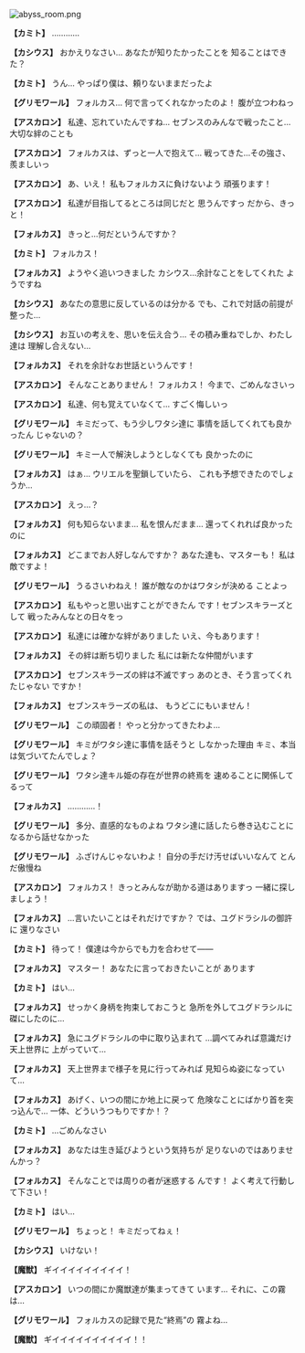 
![abyss_room.png](../images/backgrounds/abyss_room.png)

**【カミト】**
…………

**【カシウス】**
おかえりなさい…
あなたが知りたかったことを
知ることはできた？

**【カミト】**
うん…
やっぱり僕は、頼りないままだったよ

**【グリモワール】**
フォルカス…
何で言ってくれなかったのよ！
腹が立つわねっ

**【アスカロン】**
私達、忘れていたんですね…
セブンスのみんなで戦ったこと…
大切な絆のことも

**【アスカロン】**
フォルカスは、ずっと一人で抱えて…
戦ってきた…その強さ、羨ましいっ

**【アスカロン】**
あ、いえ！
私もフォルカスに負けないよう
頑張ります！

**【アスカロン】**
私達が目指してるところは同じだと
思うんですっ
だから、きっと！

**【フォルカス】**
きっと…何だというんですか？

**【カミト】**
フォルカス！

**【フォルカス】**
ようやく追いつきました
カシウス…余計なことをしてくれた
ようですね

**【カシウス】**
あなたの意思に反しているのは分かる
でも、これで対話の前提が整った…

**【カシウス】**
お互いの考えを、思いを伝え合う…
その積み重ねでしか、わたし達は
理解し合えない…

**【フォルカス】**
それを余計なお世話というんです！

**【アスカロン】**
そんなことありません！
フォルカス！
今まで、ごめんなさいっ

**【アスカロン】**
私達、何も覚えていなくて…
すごく悔しいっ

**【グリモワール】**
キミだって、もう少しワタシ達に
事情を話してくれても良かったん
じゃないの？

**【グリモワール】**
キミ一人で解決しようとしなくても
良かったのに

**【フォルカス】**
はぁ…
ウリエルを聖鎖していたら、
これも予想できたのでしょうか…

**【アスカロン】**
えっ…？

**【フォルカス】**
何も知らないまま…
私を恨んだまま…
還ってくれれば良かったのに

**【フォルカス】**
どこまでお人好しなんですか？
あなた達も、マスターも！
私は敵ですよ！

**【グリモワール】**
うるさいわねえ！
誰が敵なのかはワタシが決める
ことよっ

**【アスカロン】**
私もやっと思い出すことができたん
です！セブンスキラーズとして
戦ったみんなとの日々をっ

**【アスカロン】**
私達には確かな絆がありました
いえ、今もあります！

**【フォルカス】**
その絆は断ち切りました
私には新たな仲間がいます

**【アスカロン】**
セブンスキラーズの絆は不滅ですっ
あのとき、そう言ってくれたじゃない
ですか！

**【フォルカス】**
セブンスキラーズの私は、
もうどこにもいません！

**【グリモワール】**
この頑固者！
やっと分かってきたわよ…

**【グリモワール】**
キミがワタシ達に事情を話そうと
しなかった理由
キミ、本当は気づいてたんでしょ？

**【グリモワール】**
ワタシ達キル姫の存在が世界の終焉を
速めることに関係してるって

**【フォルカス】**
…………！

**【グリモワール】**
多分、直感的なものよね
ワタシ達に話したら巻き込むことに
なるから話せなかった

**【グリモワール】**
ふざけんじゃないわよ！
自分の手だけ汚せばいいなんて
とんだ傲慢ね

**【アスカロン】**
フォルカス！
きっとみんなが助かる道はありますっ
一緒に探しましょう！

**【フォルカス】**
…言いたいことはそれだけですか？
では、ユグドラシルの御許に
還りなさい

**【カミト】**
待って！
僕達は今からでも力を合わせて――

**【フォルカス】**
マスター！
あなたに言っておきたいことが
あります

**【カミト】**
はい…

**【フォルカス】**
せっかく身柄を拘束しておこうと
急所を外してユグドラシルに
磔にしたのに…

**【フォルカス】**
急にユグドラシルの中に取り込まれて
…調べてみれば意識だけ天上世界に
上がっていて…

**【フォルカス】**
天上世界まで様子を見に行ってみれば
見知らぬ姿になっていて…

**【フォルカス】**
あげく、いつの間にか地上に戻って
危険なことにばかり首を突っ込んで…
一体、どういうつもりですか！？

**【カミト】**
…ごめんなさい

**【フォルカス】**
あなたは生き延びようという気持ちが
足りないのではありませんかっ？

**【フォルカス】**
そんなことでは周りの者が迷惑する
んです！
よく考えて行動して下さい！

**【カミト】**
はい…

**【グリモワール】**
ちょっと！
キミだってねぇ！

**【カシウス】**
いけない！

**【魔獣】**
ギイイイイイイイイイ！

**【アスカロン】**
いつの間にか魔獣達が集まってきて
います…
それに、この霧は…

**【グリモワール】**
フォルカスの記録で見た“終焉”の
霧よね…

**【魔獣】**
ギイイイイイイイイイイ！！